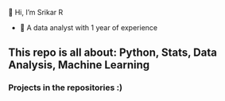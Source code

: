  👋 Hi, I’m Srikar R
- 👀 A data analyst with 1 year of experience

This repo is all about: Python, Stats, Data Analysis, Machine Learning
- 

### Projects in the repositories :)

<!---
Srikar-R/Srikar-R is a ✨ special ✨ repository because its `README.md` (this file) appears on your GitHub profile.
You can click the Preview link to take a look at your changes.
--->

